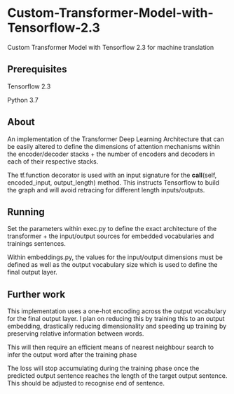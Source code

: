 # Custom-Transformer-Model-with-Tensorflow-2.3
Custom Transformer Model with Tensorflow 2.3 for machine translation



## Prerequisites

Tensorflow 2.3

Python 3.7

## About

An implementation of the Transformer Deep Learning Architecture that can be easily altered to define the dimensions of attention mechanisms within the encoder/decoder stacks + the number of encoders and decoders in each of their respective stacks.


The tf.function decorator is used with an input signature for the __call__(self, encoded_input, output_length) method. This instructs Tensorflow to build the graph and will avoid retracing for different length inputs/outputs.


## Running

Set the parameters within exec.py to define the exact architecture of the transformer + the input/output sources for embedded vocabularies and trainings sentences.

Within embeddings.py, the values for the input/output dimensions must be defined as well as the output vocabulary size which is used to define the final output layer.


## Further work

This implementation uses a one-hot encoding across the output vocabulary for the final output layer. I plan on reducing this by training this to an output embedding, drastically reducing dimensionality and speeding up training by preserving relative information between words.


This will then require an efficient means of nearest neighbour search to infer the output word after the training phase


The loss will stop accumulating during the training phase once the predicted output sentence reaches the length of the target output sentence. This should be adjusted to recognise end of sentence.
